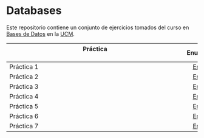 # Databases

Este repositorio contiene un conjunto de ejercicios tomados del curso en [Bases de Datos](https://www.ucm.es/estudios/grado-matematicas-plan-803273) en la [UCM](https://www.ucm.es/ "Universidad Complutense de Madrid").

| Práctica &nbsp;&nbsp;&nbsp;&nbsp;&nbsp;&nbsp;&nbsp;&nbsp;&nbsp;&nbsp;&nbsp;&nbsp;&nbsp;&nbsp;&nbsp;&nbsp;&nbsp;&nbsp;&nbsp;&nbsp;&nbsp;&nbsp;&nbsp;&nbsp;&nbsp;&nbsp;&nbsp;&nbsp;&nbsp;&nbsp;&nbsp;&nbsp;&nbsp;&nbsp;&nbsp;&nbsp;&nbsp;&nbsp;&nbsp;&nbsp;&nbsp;&nbsp;&nbsp;&nbsp;&nbsp;&nbsp;&nbsp;&nbsp;&nbsp;&nbsp;&nbsp;&nbsp;&nbsp;&nbsp;&nbsp;&nbsp;&nbsp;&nbsp;&nbsp;&nbsp;&nbsp;&nbsp;&nbsp;&nbsp;&nbsp;&nbsp;&nbsp;&nbsp;&nbsp;&nbsp;&nbsp;&nbsp;&nbsp;&nbsp;&nbsp;&nbsp;&nbsp;&nbsp;&nbsp;&nbsp;&nbsp;&nbsp;&nbsp;&nbsp;&nbsp;&nbsp;&nbsp;&nbsp;&nbsp;&nbsp;&nbsp;&nbsp;&nbsp;&nbsp;&nbsp;&nbsp;&nbsp;&nbsp;&nbsp;&nbsp;&nbsp;&nbsp;&nbsp;&nbsp;&nbsp; | Enunciado           | Solución           |
| ------------- |:-------------:| :-------------:|
| Práctica 1   | [Enlace](Code/Práctica1-AR.pdf) | [Enlace](Code/Práctica1.ra) |
| Práctica 2   | [Enlace](Code/Práctica2-ARE.pdf) | [Enlace](Code/Práctica2.ra) |
| Práctica 3   | [Enlace](Code/Práctica3-SQL.pdf) | [Enlace](Code/Práctica3.sql) |
| Práctica 4   | [Enlace](Code/Práctica4.pdf) | [Enlace](Code/Práctica4.sql) |
| Práctica 5   | [Enlace](Code/Práctica5-PL_SQL.pdf) | [Enlace](Code/Práctica5.sql) |
| Práctica 6   | [Enlace](Code/Práctica6-Disparadores.pdf) | [Enlace](Code/Práctica6.sql) |
| Práctica 7   | [Enlace](Code/Práctica7-Transacciones.pdf) | [Enlace](Code/Práctica7.sql) |
